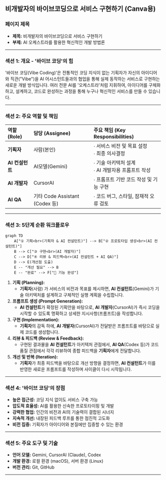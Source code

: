 ## **비개발자의 바이브코딩으로 서비스 구현하기 (Canva용)**

### **페이지 제목**

  * **제목:** 비개발자의 바이브코딩으로 서비스 구현하기
  * **부제:** AI 오케스트라를 활용한 혁신적인 개발 방법론

-----

### **섹션 1: 개요 - '바이브 코딩'의 힘**

'바이브 코딩(Vibe Coding)'은 전통적인 코딩 지식이 없는 기획자가 자신의 아이디어와 직관("Vibe")을 AI 어시스턴트들과의 협업을 통해 실제 동작하는 서비스로 구현하는 새로운 개발 방식입니다. 여러 전문 AI를 '오케스트라'처럼 지휘하여, 아이디어를 구체화하고, 설계하고, 코드로 완성하는 과정을 통해 누구나 혁신적인 서비스를 만들 수 있습니다.

-----

### **섹션 2: 주요 역할 및 책임**

| 역할 (Role) | 담당 (Assignee) | 주요 책임 (Key Responsibilities) |
| :--- | :--- | :--- |
| **기획자** | 사람(본인) | ∙ 서비스 비전 및 목표 설정 <br>∙ 최종 의사결정 |
| **AI 컨설턴트** | AI모델(Gemini) | ∙ 기술 아키텍처 설계<br>∙ AI 개발자용 프롬프트 작성 |
| **AI 개발자** | CursorAI | ∙ 프롬프트 기반 코드 작성 및 기능 구현 |
| **AI QA** | 기타 Code Assistant (Codex 등) | ∙ 코드 버그, 스타일, 잠재적 오류 검토 |

-----

### **섹션 3: 5단계 순환 워크플로우**

```mermaid
graph TD
    A["① 기획<br>(기획자 & AI 컨설턴트)"] --> B["② 프로토타입 생성<br>(AI 컨설턴트)"]
    B --> C["③ 구현<br>(AI 개발자)"]
    C --> D["④ 리뷰 & 피드백<br>(AI 컨설턴트 + AI QA)"]
    D --> E(개선점 도출)
    E -- "개선 필요" --> B
    E -- "완료" --> F["🚀 기능 완성"]
```
1.  **기획 (Planning):** 
    - **기획자**(사람) 가 서비스의 비전과 목표를 제시하면, **AI 컨설턴트**(Gemini)가 기술 아키텍처를 설계하고 구체적인 실행 계획을 수립합니다.
2.  **프롬프트 생성 (Prompt Generation):** 
    - **AI 컨설턴트**가 확정된 기획안을 바탕으로, **AI 개발자**(CursorAI)가 즉시 코딩을 시작할 수 있도록 명확하고 상세한 지시사항(프롬프트)을 작성합니다.
3.  **구현 (Implementation):**
    - **기획자**의 감독 하에, **AI 개발자**(CursorAI)가 전달받은 프롬프트를 바탕으로 실제 코드를 생성합니다.
4.  **리뷰 & 피드백 (Review & Feedback):**
    - 구현된 결과물을 **AI 컨설턴트**가 아키텍처 관점에서, **AI QA**(Codex 등)가 코드 품질 관점에서 각각 리뷰하여 종합 피드백을 **기획자**에게 전달합니다.
5.  **개선 및 반복 (Iteration):**
    - **기획자**가 최종 피드백을 바탕으로 개선 방향을 결정하면, **AI 컨설턴트**가 이를 반영한 새로운 프롬프트를 작성하며 사이클이 다시 시작됩니다.

-----

### **섹션 4: '바이브 코딩'의 장점**

  * **높은 접근성:** 코딩 지식 없이도 서비스 구축 가능
  * **압도적 효율성:** AI를 활용한 신속한 프로토타이핑 및 개발
  * **강력한 협업:** 인간의 비전과 AI의 기술력이 결합된 시너지
  * **지속적 개선:** 내장된 피드백 루프를 통한 점진적 고도화
  * **비전 집중:** 기획자가 아이디어와 본질에만 집중할 수 있는 환경

-----

### **섹션 5: 주요 도구 및 기술**

  * **언어 모델:** Gemini, CursorAI (Claude), Codex
  * **개발 환경:** 로컬 환경 (macOS), 서버 환경 (Linux)
  * **버전 관리:** Git, GitHub

-----

